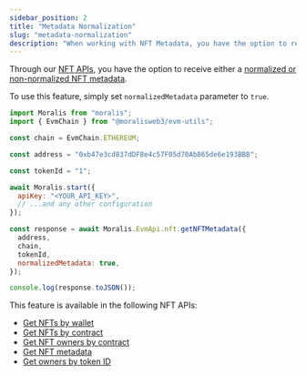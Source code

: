 ```yaml
---
sidebar_position: 2
title: "Metadata Normalization"
slug: "metadata-normalization"
description: "When working with NFT Metadata, you have the option to receive either a normalized or non-normalized metadata from our NFT APIs."
---
```


Through our [NFT APIs](/docs/nft-api), you have the option to receive either a [normalized or non-normalized NFT metadata](https://docs.moralis.io/reference/normalized-vs-non-normalized-metadata).

To use this feature, simply set `normalizedMetadata` parameter to `true`.

```javascript
import Moralis from "moralis";
import { EvmChain } from "@moralisweb3/evm-utils";

const chain = EvmChain.ETHEREUM;

const address = "0xb47e3cd837dDF8e4c57F05d70Ab865de6e193BBB";

const tokenId = "1";

await Moralis.start({
  apiKey: "<YOUR_API_KEY>",
  // ...and any other configuration
});

const response = await Moralis.EvmApi.nft.getNFTMetadata({
  address,
  chain,
  tokenId,
  normalizedMetadata: true,
});

console.log(response.toJSON());
```

This feature is available in the following NFT APIs:

- [Get NFTs by wallet](https://docs.moralis.io/reference/getwalletnfts)
- [Get NFTs by contract](https://docs.moralis.io/reference/getcontractnfts)
- [Get NFT owners by contract](https://docs.moralis.io/reference/getnftowners)
- [Get NFT metadata](https://docs.moralis.io/reference/getnftmetadata)
- [Get owners by token ID](https://docs.moralis.io/reference/getnfttokenidowners)
